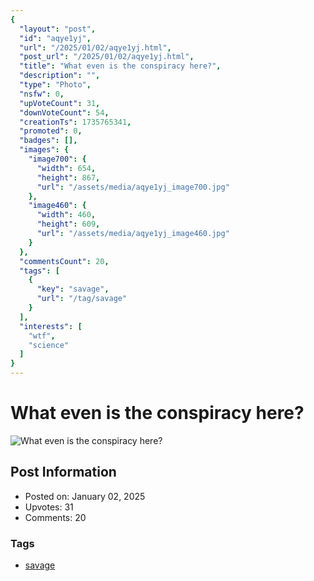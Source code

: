 ```yaml
---
{
  "layout": "post",
  "id": "aqye1yj",
  "url": "/2025/01/02/aqye1yj.html",
  "post_url": "/2025/01/02/aqye1yj.html",
  "title": "What even is the conspiracy here?",
  "description": "",
  "type": "Photo",
  "nsfw": 0,
  "upVoteCount": 31,
  "downVoteCount": 54,
  "creationTs": 1735765341,
  "promoted": 0,
  "badges": [],
  "images": {
    "image700": {
      "width": 654,
      "height": 867,
      "url": "/assets/media/aqye1yj_image700.jpg"
    },
    "image460": {
      "width": 460,
      "height": 609,
      "url": "/assets/media/aqye1yj_image460.jpg"
    }
  },
  "commentsCount": 20,
  "tags": [
    {
      "key": "savage",
      "url": "/tag/savage"
    }
  ],
  "interests": [
    "wtf",
    "science"
  ]
}
---
```


# What even is the conspiracy here?

![What even is the conspiracy here?](/assets/media/aqye1yj_image700.jpg)

## Post Information

- Posted on: January 02, 2025
- Upvotes: 31
- Comments: 20

### Tags

- [savage](/tag/savage)
